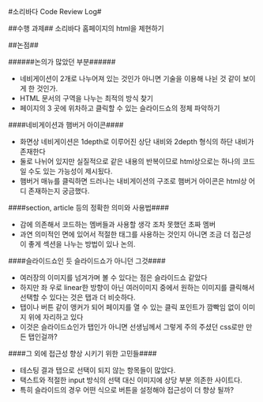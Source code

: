 #소리바다 Code Review Log#

##수행 과제##
소리바다 홈페이지의 html을 제현하기

##논점##

######논의가 많았던 부분######
- 네비게이션이 2개로 나누어져 있는 것인가 아니면 기술을 이용해 나뉜 것 같이 보이게 한 것인가.
- HTML 문서의 구역을 나누는 최적의 방식 찾기
- 페이지의 3 곳에 위차하고 클릭할 수 있는 슬라이드쇼의 정체 파악하기

####네비게이션과 햄버거 아이콘####
- 화면상 네비게이션은 1depth로 이루어진 상단 내비와 2depth 형식의 하단 내비가 존재한다
- 둘로 나뉘어 있지만 실질적으로 같은 내용의 반복이므로 html상으로는 하나의 코드일 수도 있는 가능성이 제시됬다.
- 햄버거 매뉴를 클릭하면 드러나는 내비게이션의 구조로 햄버거 아이콘은 html상 어디 존재하는지 궁금했다.

####section, article 등의 정확한 의미와 사용법####
- 감에 의존해서 코드하는 멤버들과 사용할 생각 조차 못했던 초짜 멤버
- 과연 의미적인 면에 있어서 적절한 태그를 사용하는 것인지 아니면 조금 더 접근성이 좋게 섹션을 나누는 방법이 있나 논의.

####슬라이드쇼인 듯 슬라이드쇼가 아니던 그것####
- 여러장의 이미지를 넘겨가며 볼 수 있다는 점은 슬라이드쇼 같았다
- 하지만 좌 우로 linear한 방향이 아닌 여러이미지 중에서 원하는 이미지를 클릭해서 선택할 수 있다는 것은 탭과 더 비슷하다.
- 탭이나 버튼 같이 앵커가 되어 페이지를 열 수 있는 클릭 포인트가 깜빡임 없이 이미지 위에 자리하고 있다
- 이것은 슬라이드쇼인가 탭인가 아니면 선생님께서 그렇게 주의 주셨던 css로만 만든 탭인걸까?

####그 외에 접근성 향상 시키기 위한 고민들####
- 테스팅 결과 탭으로 선택이 되지 않는 항목들이 많았다.
- 택스트와 적절한 input 방식의 선택 대신 이미지에 상당 부분 의존한 사이트다.
- 특히 슬라이드의 경우 어떤 식으로 버튼을 설정해야 접근성이 더 향상 될까?

